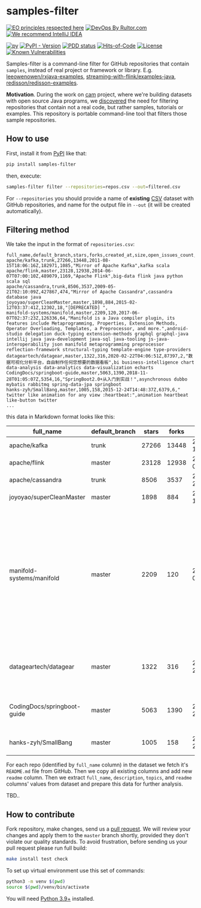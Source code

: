 # samples-filter

[![EO principles respected here](https://www.elegantobjects.org/badge.svg)](https://www.elegantobjects.org)
[![DevOps By Rultor.com](http://www.rultor.com/b/h1alexbel/samples-filter)](http://www.rultor.com/p/h1alexbel/samples-filter)
[![We recommend IntelliJ IDEA](https://www.elegantobjects.org/intellij-idea.svg)](https://www.jetbrains.com/idea/)

[![py](https://github.com/h1alexbel/samples-filter/actions/workflows/py.yml/badge.svg)](https://github.com/h1alexbel/samples-filter/actions/workflows/py.yml)
[![PyPI - Version](https://img.shields.io/pypi/v/samples-filter)](https://pypi.org/project/samples-filter)
[![PDD status](http://www.0pdd.com/svg?name=h1alexbel/samples-filter)](http://www.0pdd.com/p?name=h1alexbel/samples-filter)
[![Hits-of-Code](https://hitsofcode.com/github/h1alexbel/samples-filter)](https://hitsofcode.com/view/github/h1alexbel/samples-filter)
[![License](https://img.shields.io/badge/license-MIT-green.svg)](https://github.com/h1alexbel/samples-filter/blob/master/LICENSE.txt)
[![Known Vulnerabilities](https://snyk.io/test/github/h1alexbel/samples-filter/badge.svg)](https://snyk.io/test/github/h1alexbel/samples-filter)

Samples-filter is a command-line filter
for GitHub repositories that contain `samples`,
instead of real project or framework or library.
E.g. [leeowenowen/rxjava-examples](https://github.com/leeowenowen/rxjava-examples),
[streaming-with-flink/examples-java](https://github.com/streaming-with-flink/examples-java),
[redisson/redisson-examples](https://github.com/redisson/redisson-examples).

**Motivation**. During the work on [cam](https://github.com/yegor256/cam) project,
where we're building datasets with open source Java programs,
we [discovered](https://github.com/yegor256/cam/issues/227)
the need for filtering repositories that contain
not a real code, but rather samples, tutorials or examples.
This repository is portable command-line tool that filters those
sample repositories.

## How to use

First, install it from [PyPI](https://pypi.org/project/samples-filter) like that:

```bash
pip install samples-filter
```

then, execute:

```bash
samples-filter filter --repositories=repos.csv --out=filtered.csv
```

For `--repositories` you should provide a name of **existing** [CSV](https://en.wikipedia.org/wiki/Comma-separated_values)
dataset with GitHub repositories, and name for the output file in `--out`
(it will be created automatically).

## Filtering method

We take the input in the format of `repositories.csv`:

```csv
full_name,default_branch,stars,forks,created_at,size,open_issues_count,description,topics
apache/kafka,trunk,27266,13448,2011-08-15T18:06:16Z,182971,1085,"Mirror of Apache Kafka",kafka scala
apache/flink,master,23128,12938,2014-06-07T07:00:10Z,489079,1169,"Apache Flink",big-data flink java python scala sql
apache/cassandra,trunk,8506,3537,2009-05-21T02:10:09Z,427867,474,"Mirror of Apache Cassandra",cassandra database java
joyoyao/superCleanMaster,master,1898,884,2015-02-12T03:37:41Z,12302,18,"[DEPRECATED] ",
manifold-systems/manifold,master,2209,120,2017-06-07T02:37:23Z,126336,64,"Manifold is a Java compiler plugin, its features include Metaprogramming, Properties, Extension Methods, Operator Overloading, Templates, a Preprocessor, and more.",android-studio delegation duck-typing extension-methods graphql graphql-java intellij java java-development java-sql java-tooling js-java-interoperability json manifold metaprogramming preprocessor reflection-framework structural-typing template-engine type-providers
datageartech/datagear,master,1322,316,2020-02-22T04:06:51Z,87397,2,"数据可视化分析平台，自由制作任何您想要的数据看板",bi business-intelligence chart data-analysis data-analytics data-visualization echarts
CodingDocs/springboot-guide,master,5063,1390,2018-11-28T01:05:07Z,5354,16,"SpringBoot2.0+从入门到实战！",asynchronous dubbo mybatis rabbitmq spring-data-jpa springboot
hanks-zyh/SmallBang,master,1005,158,2015-12-24T14:48:37Z,6379,6,"  twitter like animation for any view :heartbeat:",animation heartbeat like-button twitter
...
```

this data in Markdown format looks like this:

| full_name                   | default_branch | stars | forks | created_at           | size   | open_issues_count | description                                                                                                                                                         | topics                                                                                                                                                                                                                                                                      |
|-----------------------------|----------------|-------|-------|----------------------|--------|-------------------|---------------------------------------------------------------------------------------------------------------------------------------------------------------------|-----------------------------------------------------------------------------------------------------------------------------------------------------------------------------------------------------------------------------------------------------------------------------|
| apache/kafka                | trunk          | 27266 | 13448 | 2011-08-15T18:06:16Z | 182971 | 1085              | Mirror of Apache Kafka                                                                                                                                              | kafka scala                                                                                                                                                                                                                                                                 |
| apache/flink                | master         | 23128 | 12938 | 2014-06-07T07:00:10Z | 489079 | 1169              | Apache Flink                                                                                                                                                        | big-data flink java python scala sql                                                                                                                                                                                                                                        |
| apache/cassandra            | trunk          | 8506  | 3537  | 2009-05-21T02:10:09Z | 427867 | 474               | Mirror of Apache Cassandra                                                                                                                                          | cassandra database java                                                                                                                                                                                                                                                     |
| joyoyao/superCleanMaster    | master         | 1898  | 884   | 2015-02-12T03:37:41Z | 12302  | 18                | [DEPRECATED]                                                                                                                                                        |                                                                                                                                                                                                                                                                             |
| manifold-systems/manifold   | master         | 2209  | 120   | 2017-06-07T02:37:23Z | 126336 | 64                | Manifold is a Java compiler plugin, its features include Metaprogramming, Properties, Extension Methods, Operator Overloading, Templates, a Preprocessor, and more. | android-studio delegation duck-typing extension-methods graphql graphql-java intellij java java-development java-sql java-tooling js-java-interoperability json manifold metaprogramming preprocessor reflection-framework structural-typing template-engine type-providers |
| datageartech/datagear       | master         | 1322  | 316   | 2020-02-22T04:06:51Z | 87397  | 2                 | 数据可视化分析平台，自由制作任何您想要的数据看板                                                                                                                                            | bi business-intelligence chart data-analysis data-analytics data-visualization echarts                                                                                                                                                                                      |
| CodingDocs/springboot-guide | master         | 5063  | 1390  | 2018-11-28T01:05:07Z | 5354   | 16                | SpringBoot2.0+从入门到实战！                                                                                                                                               | asynchronous dubbo mybatis rabbitmq spring-data-jpa springboot                                                                                                                                                                                                              |
| hanks-zyh/SmallBang         | master         | 1005  | 158   | 2015-12-24T14:48:37Z | 6379   | 6                 | twitter like animation for any view :heartbeat:                                                                                                                     | animation heartbeat like-button twitter                                                                                                                                                                                                                                     |

For each repo (identified by `full_name` column) in the dataset we fetch it's
`README.md` file from GitHub. Then we copy all existing columns and add
new `readme` column. Then we extract `full_name`, `description`,
`topics`, and `readme` columns' values from dataset and prepare this data
for further analysis.

TBD..

## How to contribute

Fork repository, make changes, send us a [pull request](https://www.yegor256.com/2014/04/15/github-guidelines.html).
We will review your changes and apply them to the `master` branch shortly,
provided they don't violate our quality standards. To avoid frustration,
before sending us your pull request please run full build:

```bash
make install test check
```

To set up virtual environment use this set of commands:

```bash
python3 -m venv $(pwd)
source $(pwd)/venv/bin/activate
```

You will need [Python 3.9+](https://www.python.org/downloads/release/python-390)
installed.
